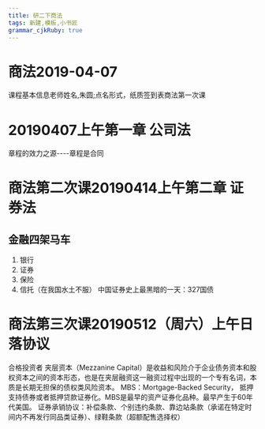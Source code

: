 ```yaml
---
title: 研二下商法
tags: 新建,模板,小书匠
grammar_cjkRuby: true
---
```


# 商法2019-04-07
课程基本信息老师姓名,朱圆;点名形式，纸质签到表商法第一次课
# 20190407上午第一章 公司法
章程的效力之源----章程是合同

# 商法第二次课20190414上午第二章 证券法
## 金融四架马车
1. 银行
2. 证券
3. 保险
4. 信托（在我国水土不服）
中国证券史上最黑暗的一天：327国债

# 商法第三次课20190512（周六）上午日落协议
合格投资者
夹层资本（Mezzanine Capital）是收益和风险介于企业债务资本和股权资本之间的资本形态，也是在夹层融资这一融资过程中出现的一个专有名词，本质是长期无担保的债权类风险资本。
MBS：Mortgage-Backed Security， 抵押支持债券或者抵押贷款证券化。MBS是最早的资产证券化品种。最早产生于60年代美国。
证券承销协议：补偿条款、个别违约条款、靠边站条款（承诺在特定时间内不再发行同品类证券）、绿鞋条款（超额配售选择权）